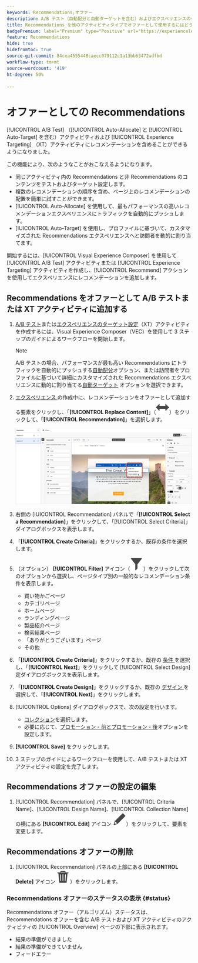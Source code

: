 ```yaml
---
keywords: Recommendations;オファー
description: A/B テスト（自動配分と自動ターゲットを含む）およびエクスペリエンスのターゲット設定（XT）アクティビティで、オファーとして Adobe Recommendations を使用する方法を説明します。
title: Recommendations を他のアクティビティタイプでオファーとして使用するにはどうすればよいですか。
badgePremium: label="Premium" type="Positive" url="https://experienceleague.adobe.com/docs/target/using/introduction/intro.html?lang=ja#premium newtab=true" tooltip="Target Premium に含まれる機能を確認してください。"
feature: Recommendations
hide: true
hidefromtoc: true
source-git-commit: 84cea4555448caecc079112c1a13bb63472adfbd
workflow-type: tm+mt
source-wordcount: '419'
ht-degree: 50%

---
```


#  オファーとしての Recommendations 

[!UICONTROL A/B Test] （[!UICONTROL Auto-Allocate] と [!UICONTROL Auto-Target] を含む）アクティビティおよび [!UICONTROL Experience Targeting] （XT）アクティビティにレコメンデーションを含めることができるようになりました。

この機能により、次のようなことがおこなえるようになります。

* 同じアクティビティ内の Recommendations と非 Recommendations のコンテンツをテストおよびターゲット設定します。
* 複数のレコメンデーションの順序を含め、ページ上のレコメンデーションの配置を簡単に試すことができます。
* [!UICONTROL Auto-Allocate] を使用して、最もパフォーマンスの高いレコメンデーションエクスペリエンスにトラフィックを自動的にプッシュします。
* [!UICONTROL Auto-Target] を使用し、プロファイルに基づいて、カスタマイズされた Recommendations エクスペリエンスへと訪問者を動的に割り当てます。

開始するには、[!UICONTROL Visual Experience Composer] を使用して [!UICONTROL A/B Test] アクティビティまたは [!UICONTROL Experience Targeting] アクティビティを作成し、[!UICONTROL Recommend] アクションを使用してエクスペリエンスにレコメンデーションを追加します。

## Recommendations をオファーとして A/B テストまたは XT アクティビティに追加する

1. [A/B テスト](/help/main/c-activities/t-test-ab/t-test-create-ab/test-create-ab.md)または[エクスペリエンスのターゲット設定](/help/main/c-activities/t-experience-target/t-xt-create/xt-create.md)（XT）アクティビティを作成するには、Visual Experience Composer（VEC）を使用して 3 ステップのガイドによるワークフローを開始します。

   >[!NOTE]
   >
   >A/B テストの場合、パフォーマンスが最も高い Recommendations にトラフィックを自動的にプッシュする[自動配分](/help/main/c-activities/automated-traffic-allocation/automated-traffic-allocation.md)オプション、または訪問者をプロファイルに基づいて詳細にカスタマイズされた Recommendations エクスペリエンスに動的に割り当てる[自動ターゲット](/help/main/c-activities/auto-target/auto-target-to-optimize.md) オプションを選択できます。

1. [ エクスペリエンス ](/help/main/c-experiences/c-visual-experience-composer/viztarget-options.md) の作成中に、レコメンデーションをオファーとして追加する要素をクリックし、「**[!UICONTROL Replace Content]**」（![ コンテンツを置換アイコン ](/help/main/assets/icons/Switch.svg)）をクリックして、「**[!UICONTROL Recommendation]**」を選択します。

   ![Recommendations をオファーとして挿入](/help/main/c-recommendations/t-create-recs-activity/assets/recs-as-offer.png)

1. 右側の [!UICONTROL Recommendation] パネルで「**[!UICONTROL Select a Recommendation]**」をクリックして、「[!UICONTROL Select Criteria]」ダイアログボックスを表示します。

1. 「**[!UICONTROL Create Criteria]**」をクリックするか、既存の条件を選択します。

1. （オプション） **[!UICONTROL Filter]** アイコン（![ フィルターアイコン ](/help/main/assets/icons/Filter.svg)）をクリックして次のオプションから選択し、ページタイプ別の一般的なレコメンデーション条件を表示します。

   * 買い物かごページ
   * カテゴリページ
   * ホームページ
   * ランディングページ
   * 製品紹介ページ
   * 検索結果ページ
   * 「ありがとうございます」ページ
   * その他

1. 「**[!UICONTROL Create Criteria]**」をクリックするか、既存の [ 条件 ](/help/main/c-recommendations/c-algorithms/algorithms.md) を選択し、「**[!UICONTROL Next]**」をクリックして [!UICONTROL Select Design] 定ダイアログボックスを表示します。

1. 「**[!UICONTROL Create Design]**」をクリックするか、既存の [ デザイン ](/help/main/c-recommendations/c-design-overview/design-overview.md) を選択して、「**[!UICONTROL  Next]**」をクリックします。

1. [!UICONTROL Options] ダイアログボックスで、次の設定を行います。

   * [コレクション](/help/main/c-recommendations/c-products/collections.md)を選択します。
   * 必要に応じて、[プロモーション - 前とプロモーション - 後](/help/main/c-recommendations/t-create-recs-activity/adding-promotions.md)オプションを設定します。

1. **[!UICONTROL Save]** をクリックします。
1. 3 ステップのガイドによるワークフローを使用して、A/B テストまたは XT アクティビティの設定を完了します。

## Recommendations オファーの設定の編集

1. [!UICONTROL Recommendation] パネルで、[!UICONTROL Criteria Name]、[!UICONTROL Design Name]、[!UICONTROL Collection Name] の横にある **[!UICONTROL Edit]** アイコン ![ 編集アイコン ](/help/main/assets/icons/Edit.svg)）をクリックして、要素を変更します。

## Recommendations オファーの削除

1. [!UICONTROL Recommendation] パネルの上部にある **[!UICONTROL Delete]** アイコン ![ 削除アイコン ](/help/main/assets/icons/Delete.svg)）をクリックします。

### Recommendations オファーのステータスの表示 {#status}

Recommendations オファー（アルゴリズム）ステータスは、Recommendations オファーを含む A/B テストおよび XT アクティビティのアクティビティの [!UICONTROL Overview] ページの下部に表示されます。

* 結果の準備ができました
* 結果の準備ができていません
* フィードエラー
